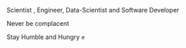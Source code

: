 

Scientist , Engineer, Data-Scientist and Software Developer 


Never be complacent 

Stay Humble and Hungry ✊
